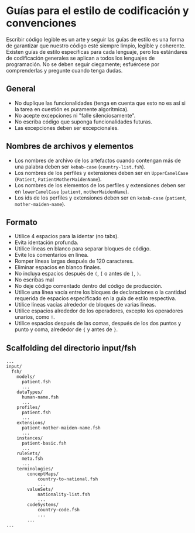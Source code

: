 # Guías para el estilo de codificación y convenciones

Escribir código legible es un arte y seguir las guías de estilo es una forma de garantizar que nuestro código esté siempre limpio, legible y coherente. Existen guías de estilo específicas para cada lenguaje, pero los estándares de codificación generales se aplican a todos los lenguajes de programación. No se deben seguir ciegamente; esfuércese por comprenderlas y pregunte cuando tenga dudas.

## General
- No duplique las funcionalidades (tenga en cuenta que esto no es así si la tarea en cuestión es puramente algorítmica).
- No acepte excepciones ni "falle silenciosamente".
- No escriba código que suponga funcionalidades futuras.
- Las excepciones deben ser excepcionales.

## Nombres de archivos y elementos
- Los nombres de archivo de los artefactos cuando contengan más de una palabra deben ser `kebab-case` (`country-list.fsh`).
- Los nombres de los perfiles y extensiones deben ser en `UpperCamelCase` (`Patient`, `PatientMotherMaidenName`).
- Los nombres de los elementos de los perfiles y extensiones deben ser en `lowerCamelCase` (`patient`, `motherMaidenName`).
- Los ids de los perfiles y extensiones deben ser en `kebab-case` (`patient`, `mother-maiden-name`).

## Formato
- Utilice 4 espacios para la identar (no tabs).
- Evita identación profunda.
- Utilice líneas en blanco para separar bloques de código.
- Evite los comentarios en línea.
- Romper líneas largas después de 120 caracteres.
- Eliminar espacios en blanco finales.
- No incluya espacios después de `(`, `[` o antes de `]`, `)`.
- No escribas mal
- No deje código comentado dentro del código de producción.
- Utilice una línea vacía entre los bloques de declaraciones o la cantidad requerida de espacios especificado en la guía de estilo respectiva.
- Utilice líneas vacías alrededor de bloques de varias líneas.
- Utilice espacios alrededor de los operadores, excepto los operadores unarios, como `!`.
- Utilice espacios después de las comas, después de los dos puntos y punto y coma, alrededor de `{` y antes de `}`.

## Scalfolding del directorio input/fsh
```
...
input/
  fsh/
    models/
      patient.fsh
      ...
    dataTypes/
      human-name.fsh
      ...
    profiles/
      patient.fsh
      ...
    extensions/
      patient-mother-maiden-name.fsh
      ...
    instances/
      patient-basic.fsh
      ...
    ruleSets/
      meta.fsh
      ...
    terminologies/
        conceptMaps/
            country-to-national.fsh
            ...
        valueSets/
            nationality-list.fsh
            ...
        codeSystems/
            country-code.fsh
            ...
        ...
...
```
